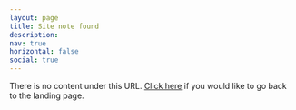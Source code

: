 ```yaml
---
layout: page
title: Site note found
description: 
nav: true
horizontal: false
social: true
---
```


There is no content under this URL. [Click here](/) if you would like to go back to the landing page.

